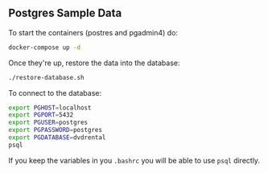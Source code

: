 
Postgres Sample Data
--------------------

To start the containers (postres and pgadmin4) do:
```sh
docker-compose up -d
```

Once they're up, restore the data into the database:
```sh
./restore-database.sh
```

To connect to the database:
```sh
export PGHOST=localhost 
export PGPORT=5432 
export PGUSER=postgres 
export PGPASSWORD=postgres 
export PGDATABASE=dvdrental 
psql
```

If you keep the variables in you ``.bashrc`` you will be able to use ``psql``
directly.